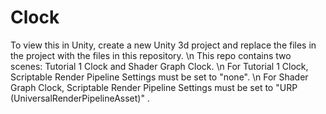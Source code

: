 # Clock

To view this in Unity, create a new Unity 3d project and replace the files in the project with the files in this repository. \n
This repo contains two scenes: Tutorial 1 Clock and Shader Graph Clock. \n
For Tutorial 1 Clock, Scriptable Render Pipeline Settings must be set to "none". \n
For Shader Graph Clock, Scriptable Render Pipeline Settings must be set to "URP (UniversalRenderPipelineAsset)" .
